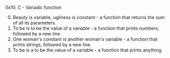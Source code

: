 0x10. C - Variadic function

0. Beauty is variable, ugliness is constant - a function that returns the sum of all its parameters.
1. To be is to be the value of a variable - a function that prints numbers, followed by a new line.
2. One woman's constant is another woman's variable - a function that prints strings, followed by a new line.
3. To be is a to be the value of a variable - a function that prints anything.
